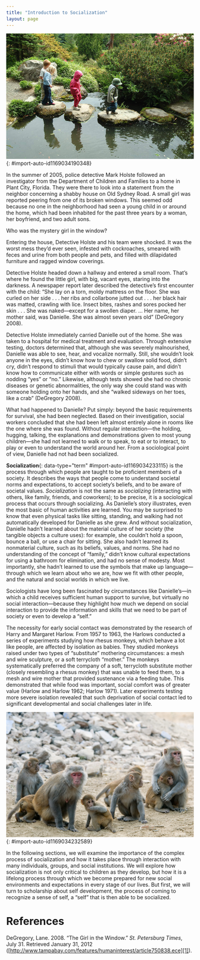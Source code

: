 ```yaml
---
title: "Introduction to Socialization"
layout: page
---
```



<?chapter-toc label="Learning Objectives"?>

<?cnx.eoc class="section-summary" title="Section Summary"?>

<?cnx.eoc class="section-quiz" title="Section Quiz"?>

<?cnx.eoc class="short-answer" title="Short Answer"?>

<?cnx.eoc class="further-research" title="Further Research"?>

<?cnx.eoc class="references" title="References"?>

 ![Four children are shown crossing a stream by walking on stones.](../resources/Figure_05_00_01a.jpg "Socialization is how we learn the norms and beliefs of our society. From our earliest family and play experiences, we are made aware of societal values and expectations. (Photo courtesy of Seattle Municipal Archives/flickr)"){: #import-auto-id1169034190348}

In the summer of 2005, police detective Mark Holste followed an investigator from the Department of Children and Families to a home in Plant City, Florida. They were there to look into a statement from the neighbor concerning a shabby house on Old Sydney Road. A small girl was reported peering from one of its broken windows. This seemed odd because no one in the neighborhood had seen a young child in or around the home, which had been inhabited for the past three years by a woman, her boyfriend, and two adult sons.

Who was the mystery girl in the window?

Entering the house, Detective Holste and his team were shocked. It was the worst mess they’d ever seen, infested with cockroaches, smeared with feces and urine from both people and pets, and filled with dilapidated furniture and ragged window coverings.

Detective Holste headed down a hallway and entered a small room. That’s where he found the little girl, with big, vacant eyes, staring into the darkness. A newspaper report later described the detective’s first encounter with the child: “She lay on a torn, moldy mattress on the floor. She was curled on her side . . . her ribs and collarbone jutted out . . . her black hair was matted, crawling with lice. Insect bites, rashes and sores pocked her skin . . . She was naked—except for a swollen diaper. … Her name, her mother said, was Danielle. She was almost seven years old” (DeGregory 2008).

Detective Holste immediately carried Danielle out of the home. She was taken to a hospital for medical treatment and evaluation. Through extensive testing, doctors determined that, although she was severely malnourished, Danielle was able to see, hear, and vocalize normally. Still, she wouldn’t look anyone in the eyes, didn’t know how to chew or swallow solid food, didn’t cry, didn’t respond to stimuli that would typically cause pain, and didn’t know how to communicate either with words or simple gestures such as nodding “yes” or “no.” Likewise, although tests showed she had no chronic diseases or genetic abnormalities, the only way she could stand was with someone holding onto her hands, and she “walked sideways on her toes, like a crab” (DeGregory 2008).

What had happened to Danielle? Put simply: beyond the basic requirements for survival, she had been neglected. Based on their investigation, social workers concluded that she had been left almost entirely alone in rooms like the one where she was found. Without regular interaction—the holding, hugging, talking, the explanations and demonstrations given to most young children—she had not learned to walk or to speak, to eat or to interact, to play or even to understand the world around her. From a sociological point of view, Danielle had not had been socialized.

**Socialization**{: data-type="term" #import-auto-id1169034233115} is the process through which people are taught to be proficient members of a society. It describes the ways that people come to understand societal norms and expectations, to accept society’s beliefs, and to be aware of societal values. *Socialization* is not the same as *socializing* (interacting with others, like family, friends, and coworkers); to be precise, it is a sociological process that occurs through socializing. As Danielle’s story illustrates, even the most basic of human activities are learned. You may be surprised to know that even physical tasks like sitting, standing, and walking had not automatically developed for Danielle as she grew. And without socialization, Danielle hadn’t learned about the material culture of her society (the tangible objects a culture uses): for example, she couldn’t hold a spoon, bounce a ball, or use a chair for sitting. She also hadn’t learned its nonmaterial culture, such as its beliefs, values, and norms. She had no understanding of the concept of “family,” didn’t know cultural expectations for using a bathroom for elimination, and had no sense of modesty. Most importantly, she hadn’t learned to use the symbols that make up language—through which we learn about who we are, how we fit with other people, and the natural and social worlds in which we live.

Sociologists have long been fascinated by circumstances like Danielle’s—in which a child receives sufficient human support to survive, but virtually no social interaction—because they highlight how much we depend on social interaction to provide the information and skills that we need to be part of society or even to develop a “self.”

The necessity for early social contact was demonstrated by the research of Harry and Margaret Harlow. From 1957 to 1963, the Harlows conducted a series of experiments studying how rhesus monkeys, which behave a lot like people, are affected by isolation as babies. They studied monkeys raised under two types of “substitute” mothering circumstances: a mesh and wire sculpture, or a soft terrycloth “mother.” The monkeys systematically preferred the company of a soft, terrycloth substitute mother (closely resembling a rhesus monkey) that was unable to feed them, to a mesh and wire mother that provided sustenance via a feeding tube. This demonstrated that while food was important, social comfort was of greater value (Harlow and Harlow 1962; Harlow 1971). Later experiments testing more severe isolation revealed that such deprivation of social contact led to significant developmental and social challenges later in life.

 ![A family group of rhesus monkeys, two adults and several juveniles, are shown sitting and grooming each other on rocky ground.](../resources/Figure_05_00_02a.jpg "Baby rhesus monkeys, like humans, need to be raised with social contact for healthy development. (Photo courtesy of Paul Asman and Jill Lenoble/flickr)"){: #import-auto-id1169034232589}

In the following sections, we will examine the importance of the complex process of socialization and how it takes place through interaction with many individuals, groups, and social institutions. We will explore how socialization is not only critical to children as they develop, but how it is a lifelong process through which we become prepared for new social environments and expectations in every stage of our lives. But first, we will turn to scholarship about self development, the process of coming to recognize a sense of self, a “self” that is then able to be socialized.

# References

DeGregory, Lane. 2008. “The Girl in the Window.” *St. Petersburg Times*, July 31. Retrieved January 31, 2012 ([http://www.tampabay.com/features/humaninterest/article750838.ece][1]).



[1]: http://www.tampabay.com/features/humaninterest/article750838.ece
